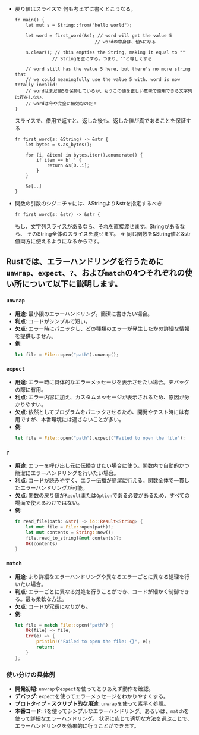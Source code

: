 - 戻り値はスライスで
  何も考えずに書くとこうなる。
  ```
  fn main() {
      let mut s = String::from("hello world");

      let word = first_word(&s); // word will get the value 5
                                // wordの中身は、値5になる

      s.clear(); // this empties the String, making it equal to ""
                // Stringを空にする。つまり、""と等しくする

      // word still has the value 5 here, but there's no more string that
      // we could meaningfully use the value 5 with. word is now totally invalid!
      // wordはまだ値5を保持しているが、もうこの値を正しい意味で使用できる文字列は存在しない。
      // wordは今や完全に無効なのだ！
  }
  ```

  スライスで、借用で返すと、返した後も、返した値が真であることを保証する
  ```
  fn first_word(s: &String) -> &str {
      let bytes = s.as_bytes();

      for (i, &item) in bytes.iter().enumerate() {
          if item == b' ' {
              return &s[0..i];
          }
      }

      &s[..]
  }
  ```

- 関数の引数のシグニチャには、&Stringより&strを指定するべき
  ```
  fn first_word(s: &str) -> &str {
  ```
  もし、文字列スライスがあるなら、それを直接渡せます。Stringがあるなら、 そのString全体のスライスを渡せます。
  ⇒ 同じ関数を&String値と&str値両方に使えるようになるからです。


## Rustでは、エラーハンドリングを行うために`unwrap`、`expect`、`?`、および`match`の4つそれぞれの使い所について以下に説明します。
### `unwrap`
- **用途**: 最小限のエラーハンドリング。簡潔に書きたい場合。
- **利点**: コードがシンプルで短い。
- **欠点**: エラー時にパニックし、どの種類のエラーが発生したかの詳細な情報を提供しません。
- **例**:
  ```rust
  let file = File::open("path").unwrap();
  ```
### `expect`
- **用途**: エラー時に具体的なエラーメッセージを表示させたい場合。デバッグの際に有用。
- **利点**: エラー内容に加え、カスタムメッセージが表示されるため、原因が分かりやすい。
- **欠点**: 依然としてプログラムをパニックさせるため、開発やテスト時には有用ですが、本番環境には適さないことが多い。
- **例**:
  ```rust
  let file = File::open("path").expect("Failed to open the file");
  ```

### `?`
- **用途**: エラーを呼び出し元に伝播させたい場合に使う。関数内で自動的かつ簡潔にエラーハンドリングを行いたい場合。
- **利点**: コードが読みやすく、エラー伝播が簡潔に行える。関数全体で一貫したエラーハンドリングが可能。
- **欠点**: 関数の戻り値が`Result`または`Option`である必要があるため、すべての場面で使えるわけではない。
- **例**:
  ```rust
  fn read_file(path: &str) -> io::Result<String> {
      let mut file = File::open(path)?;
      let mut contents = String::new();
      file.read_to_string(&mut contents)?;
      Ok(contents)
  }
  ```
### `match`
- **用途**: より詳細なエラーハンドリングや異なるエラーごとに異なる処理を行いたい場合。
- **利点**: エラーごとに異なる対処を行うことができ、コードが細かく制御できる。最も柔軟な方法。
- **欠点**: コードが冗長になりがち。
- **例**:
  ```rust
  let file = match File::open("path") {
      Ok(file) => file,
      Err(e) => {
          println!("Failed to open the file: {}", e);
          return;
      }
  };
  ```
### 使い分けの具体例
- **開発初期**: `unwrap`や`expect`を使ってとりあえず動作を確認。
- **デバッグ**: `expect`を使ってエラーメッセージをわかりやすくする。
- **プロトタイプ・スクリプト的な用途**: `unwrap`を使って素早く処理。
- **本番コード**: `?`を使ってシンプルなエラーハンドリング。あるいは、`match`を使って詳細なエラーハンドリング。
状況に応じて適切な方法を選ぶことで、エラーハンドリングを効果的に行うことができます。
